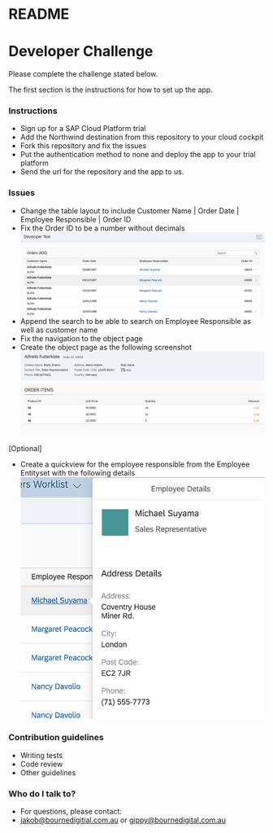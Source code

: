 

# README #
# Developer Challenge #

Please complete the challenge stated below.

The first section is the instructions for how to set up the app.

### Instructions ###

* Sign up for a SAP Cloud Platform trial
* Add the Northwind destination from this repository to your cloud cockpit
* Fork this repository and fix the issues
* Put the authentication method to none and deploy the app to your trial platform
* Send the url for the repository and the app to us.

### Issues ###

* Change the table layout to include Customer Name | Order Date	| Employee Responsible | Order ID
* Fix the Order ID to be a number without decimals
![Master View](/img/Master.png)
* Append the search to be able to search on Employee Responsible as well as customer name
* Fix the navigation to the object page
* Create the object page as the following screenshot
![Detail View](/img/Detail.png)

[Optional]
* Create a quickview for the employee responsible from the Employee Entityset with the following details
![Quickview](/img/Quickview.png)

### Contribution guidelines ###

* Writing tests
* Code review
* Other guidelines

### Who do I talk to? ###


* For questions, please contact:
* jakob@bournedigitial.com.au or gippy@bournedigital.com.au
